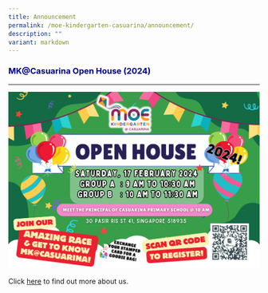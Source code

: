 ```yaml
---
title: Announcement
permalink: /moe-kindergarten-casuarina/announcement/
description: ""
variant: markdown
---
```

<h3 style="color:DarkBlue;">MK@Casuarina Open House (2024)</h3>

---
![](/images/MK@Casuarina%20/MK_CS_Stamp_Card__Template_.png)

Click [here](https://drive.google.com/file/d/1eD5ghRu5gDBwpXgDcXg5-niT1PGye_0m/view?usp=drive_link) to find out more about us. 